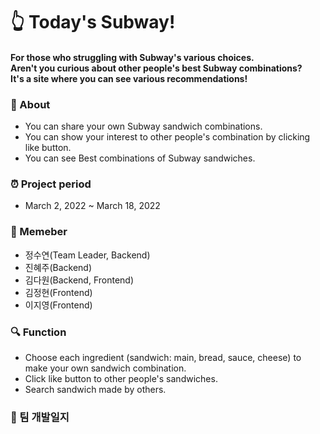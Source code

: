 # 👆 __Today's Subway!__

#### For those who struggling with Subway's various choices.<br>Aren't you curious about other people's best Subway combinations?<br>It's a site where you can see various recommendations!<br>


### 🥪 About 
+ You can share your own Subway sandwich combinations.
+ You can show your interest to other people's combination by clicking like button.
+ You can see Best combinations of Subway sandwiches.


### ⏰ Project period
+ March 2, 2022 ~ March 18, 2022


### 👥 Memeber
+ 정수연(Team Leader, Backend)
+ 진혜주(Backend)
+ 김다원(Backend, Frontend)
+ 김정현(Frontend)
+ 이지영(Frontend)


### 🔍 Function
+ Choose each ingredient (sandwich: main, bread, sauce, cheese) to make your own sandwich combination.
+ Click like button to other people's sandwiches.
+ Search sandwich made by others.


### 📖 팀 개발일지

